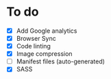 # To do

- [x] Add Google analytics
- [x] Browser Sync
- [x] Code linting
- [x] Image compression
- [ ] Manifest files (auto-generated)
- [x] SASS
